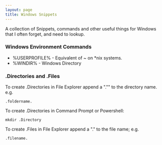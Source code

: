 ```yaml
---
layout: page
title: Windows Snippets
---
```


A collection of Snippets, commands and other useful things for Windows that I often forget, and need to lookup. 

### Windows Environment Commands

- %USERPROFILE% - Equivalent of ~ on *nix systems. 
- %WINDIR% - Windows Directory

### .Directories and .Files

To create .Directories in File Explorer append a "."" to the directory name. e.g.

    .foldername.

To create .Directories in Command Prompt or Powershell:

    mkdir .Directory

To create .Files in File Explorer append a "." to the file name; e.g.

    .filename.
